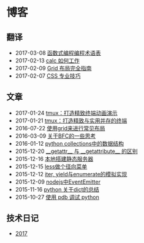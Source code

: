 # 博客

## 翻译

+ 2017-03-08  [函数式编程编程术语表](https://github.com/shfshanyue/fp-jargon-zh)
+ 2017-02-13  [calc 如何工作](http://www.jianshu.com/p/c1087b95478d)
+ 2017-02-09  [Grid 布局完全指南](https://segmentfault.com/a/1190000008299555)
+ 2017-02-07  [CSS 专业技巧](https://github.com/AllThingsSmitty/css-protips/tree/master/translations/zh-CN)

## 文章

+ 2017-01-24  [tmux：打造精致终端动画演示](https://github.com/shfshanyue/tmux-config)
+ 2017-01-21  [tmux：打造精致与实用并存的终端](https://segmentfault.com/a/1190000008188987)
+ 2016-07-22  [使用grid来进行常见布局](https://segmentfault.com/a/1190000006045888)
+ 2016-03-09  [关于BFC的一些思考](https://segmentfault.com/a/1190000004570347)
+ 2016-01-12  [python collections中的数据结构](http://shfshanyue.github.io/2016/01/12/collections%E4%B8%AD%E5%91%BD%E5%90%8D%E5%85%83%E7%BB%84/)
+ 2015-12-20  [\_\_getattr\_\_ 与 \_\_getattribute\_\_ 的区别](http://shfshanyue.github.io/2015/12/20/getattr-%E4%B8%8E-getattribute-%E7%9A%84%E5%8C%BA%E5%88%AB/)
+ 2015-12-16  [本地搭建静态服务器](http://www.cnblogs.com/xianwang/p/5052736.html)
+ 2015-12-15  [less做个径向菜单](http://shfshanyue.github.io/2015/12/15/less%E5%81%9A%E4%B8%AA%E5%BE%84%E5%90%91%E8%8F%9C%E5%8D%95/)
+ 2015-12-12  [iter, yield与enumerate的模拟实现](http://www.cnblogs.com/xianwang/p/4907890.html)
+ 2015-12-09  [nodejs中EventEmitter](http://www.cnblogs.com/xianwang/p/5034656.html)
+ 2015-11-16  [python 关于dict的总结](http://www.cnblogs.com/xianwang/p/4970448.html)
+ 2015-10-27  [使用 pdb 调试 python](http://www.cnblogs.com/xianwang/p/4916045.html)

## 技术日记
+ [2017](https://github.com/shfshanyue/record/blob/master/diary2017.md)
